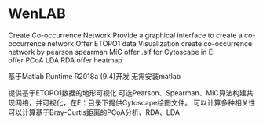 # WenLAB
Create Co-occurrence Network
Provide a graphical interface to create a co-occurrence network
Offer ETOPO1 data Visualization
create co-occurrence network by pearson spearman MiC
offer .sif for Cytoscape in E:\
offer PCoA LDA RDA
offer heatmap

基于Matlab Runtime R2018a (9.4)开发 无需安装matlab 


提供基于ETOPO1数据的地形可视化
可选Pearson、Spearman、MiC算法构建共现网络，并可视化，在E：目录下提供Cytoscape绘图文件。
可以计算多种相关性
可以计算基于Bray-Curtis距离的PCoA分析、RDA、LDA
